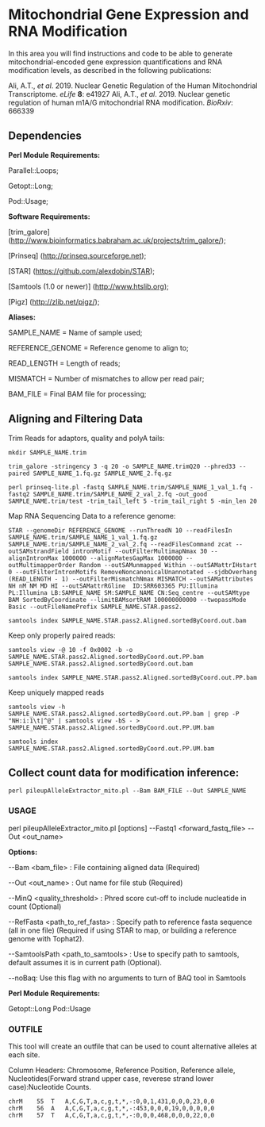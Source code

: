 # Mitochondrial Gene Expression and RNA Modification

In this area you will find instructions and code to be able to generate mitochondrial-encoded 
gene expression quantifications and RNA modification levels, as described in the following publications:

Ali, A.T., *et al*. 2019. Nuclear Genetic Regulation of the Human Mitochondrial Transcriptome. *eLife* **8**: e41927
Ali, A.T., *et al*. 2019. Nuclear genetic regulation of human m1A/G mitochondrial RNA modification. *BioRxiv*: 666339

## Dependencies

**Perl Module Requirements:** 

Parallel::Loops;

Getopt::Long;

Pod::Usage;

**Software Requirements:**

[trim_galore] (http://www.bioinformatics.babraham.ac.uk/projects/trim_galore/);

[Prinseq] (http://prinseq.sourceforge.net);

[STAR] (https://github.com/alexdobin/STAR);

[Samtools (1.0 or newer)] (http://www.htslib.org);

[Pigz] (http://zlib.net/pigz/);

**Aliases:**

SAMPLE_NAME = Name of sample used;

REFERENCE_GENOME = Reference genome to align to;

READ_LENGTH = Length of reads;

MISMATCH = Number of mismatches to allow per read pair;

BAM_FILE = Final BAM file for processing;

## Aligning and Filtering Data

Trim Reads for adaptors, quality and polyA tails:

	mkdir SAMPLE_NAME.trim
 
	trim_galore -stringency 3 -q 20 -o SAMPLE_NAME.trimQ20 --phred33 --paired SAMPLE_NAME_1.fq.gz SAMPLE_NAME_2.fq.gz

	perl prinseq-lite.pl -fastq SAMPLE_NAME.trim/SAMPLE_NAME_1_val_1.fq -fastq2 SAMPLE_NAME.trim/SAMPLE_NAME_2_val_2.fq -out_good SAMPLE_NAME.trim/test -trim_tail_left 5 -trim_tail_right 5 -min_len 20

Map RNA Sequencing Data to a reference genome:

	STAR --genomeDir REFERENCE_GENOME --runThreadN 10 --readFilesIn SAMPLE_NAME.trim/SAMPLE_NAME_1_val_1.fq.gz SAMPLE_NAME.trim/SAMPLE_NAME_2_val_2.fq --readFilesCommand zcat --outSAMstrandField intronMotif --outFilterMultimapNmax 30 --alignIntronMax 1000000 --alignMatesGapMax 1000000 --outMultimapperOrder Random --outSAMunmapped Within --outSAMattrIHstart 0 --outFilterIntronMotifs RemoveNoncanonicalUnannotated --sjdbOverhang (READ_LENGTH - 1) --outFilterMismatchNmax MISMATCH --outSAMattributes NH nM NM MD HI --outSAMattrRGline  ID:SRR603365 PU:Illumina PL:Illumina LB:SAMPLE_NAME SM:SAMPLE_NAME CN:Seq_centre --outSAMtype BAM SortedByCoordinate --limitBAMsortRAM 100000000000 --twopassMode Basic --outFileNamePrefix SAMPLE_NAME.STAR.pass2.

	samtools index SAMPLE_NAME.STAR.pass2.Aligned.sortedByCoord.out.bam

Keep only properly paired reads:

	samtools view -@ 10 -f 0x0002 -b -o SAMPLE_NAME.STAR.pass2.Aligned.sortedByCoord.out.PP.bam SAMPLE_NAME.STAR.pass2.Aligned.sortedByCoord.out.bam

	samtools index SAMPLE_NAME.STAR.pass2.Aligned.sortedByCoord.out.PP.bam

Keep uniquely mapped reads

	samtools view -h SAMPLE_NAME.STAR.pass2.Aligned.sortedByCoord.out.PP.bam | grep -P "NH:i:1\t|^@" | samtools view -bS - > SAMPLE_NAME.STAR.pass2.Aligned.sortedByCoord.out.PP.UM.bam

	samtools index SAMPLE_NAME.STAR.pass2.Aligned.sortedByCoord.out.PP.UM.bam
	
## Collect count data for modification inference:

	perl pileupAlleleExtractor_mito.pl --Bam BAM_FILE --Out SAMPLE_NAME

### USAGE

perl pileupAlleleExtractor_mito.pl [options] --Fastq1 <forward_fastq_file> --Out <out_name>

**Options:**

--Bam <bam_file> : File containing aligned data (Required)

--Out <out_name> : Out name for file stub (Required)

--MinQ <quality_threshold> : Phred score cut-off to include nucleatide in count (Optional)

--RefFasta <path_to_ref_fasta> : Specify path to reference fasta sequence (all in one file) (Required if using STAR to map, or building a reference genome with Tophat2).

--SamtoolsPath <path_to_samtools> : Use to specify path to samtools, default assumes it is in current path (Optional).

--noBaq:  Use this flag with no arguments to turn of BAQ tool in Samtools

**Perl Module Requirements:**

Getopt::Long
Pod::Usage

### OUTFILE

This tool will create an outfile that can be used to count alternative alleles at each site.

Column Headers: Chromosome, Reference Position, Reference allele, Nucleotides(Forward strand upper case, reverese strand lower case):Nucleotide Counts.

	chrM	55	T	A,C,G,T,a,c,g,t,*,-:0,0,1,431,0,0,0,23,0,0
	chrM	56	A	A,C,G,T,a,c,g,t,*,-:453,0,0,0,19,0,0,0,0,0
	chrM	57	T	A,C,G,T,a,c,g,t,*,-:0,0,0,468,0,0,0,22,0,0


